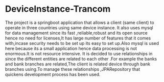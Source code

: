 # DeviceInstance-Trancom
The project is a springboot application that allows a client (same client) to operate in three countries using same device instance.
It also uses mysql for data management since its fast ,reliable,robust and its open source hence no need for licenses,It has large number of features that it comes with,incase security needs to be set up its easy to set up.Also mysql is used here because its a small application hence data processing is not enormous.It is not resource intensive.
It is decided to use relationships in since the different entities are related to each other .For example the banks and bank branches are related,The client is related device through bank branches using.To manage these relationships ,JPARepository that quickens development process has been used.

